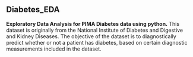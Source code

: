 ## Diabetes_EDA
**Exploratory Data Analysis for PIMA Diabetes data using python.**
This dataset is originally from the National Institute of Diabetes and Digestive and Kidney Diseases. The objective of the dataset is to diagnostically predict whether or not a patient has diabetes, based on certain diagnostic measurements included in the dataset.

